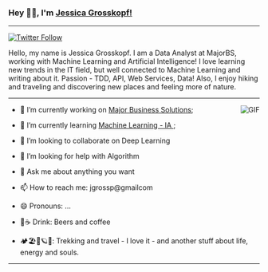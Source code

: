 ### Hey 👋🏽, I'm [Jessica Grosskopf!](https://jgrossp.github.io) 
_______________________________________________________________________________________________________________________________________
<a href="https://twitter.com/jgrossp" rel="nofollow"><img src="https://camo.githubusercontent.com/509ee030e56f322ca664cd708e9f7c4eee36d4d8/68747470733a2f2f696d672e736869656c64732e696f2f747769747465722f666f6c6c6f772f6a67726f7373703f6c6162656c3d466f6c6c6f77267374796c653d736f6369616c" alt="Twitter Follow" data-canonical-src="https://img.shields.io/twitter/follow/jgrossp?label=Follow&style=social" style="max-width:100%;"></a>



Hello, my name is Jessica Grosskopf. I am a Data Analyst at MajorBS, working with Machine Learning and Artificial Intelligence!
I love learning new trends in the IT field, but well connected to Machine Learning and writing about it.
Passion - TDD, API, Web Services, Data! Also, I enjoy hiking and traveling and discovering new places and feeling more of nature.

----------------------------------------------------------------------------------------------------------------------------

<img align="right" alt="GIF" src="https://thumbs.gfycat.com/SpotlessGreatIvorybilledwoodpecker-size_restricted.gif" />



* 🔭 I’m currently working on [Major Business Solutions](http://majorbs.com.br);

* 🌱 I’m currently learning [Machine Learning - IA ](https://github.com/topics/machine-learning);
* 👯 I’m looking to collaborate on Deep Learning
* 🤔 I’m looking for help with Algorithm
* 💬 Ask me about anything you want
* 📫 How to reach me: jgrossp@gmailcom
* 😄 Pronouns: ...
* 🍺☕ Drink: Beers and coffee
*  🏕🏖🌌🪐🚎: Trekking and travel - I love it - and another stuff about life, energy and souls.




  


______________________________________________________________________________________________________________________________________________________________________
  


